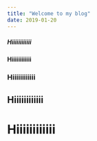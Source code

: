 ```yaml
---
title: "Welcome to my blog"
date: 2019-01-20
---
```


##### Hiiiiiiiiiiii
#### Hiiiiiiiiiiii
### Hiiiiiiiiiiii
## Hiiiiiiiiiiii
# Hiiiiiiiiiiii
